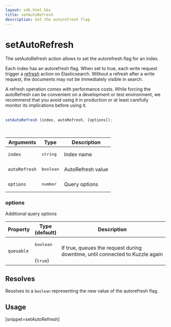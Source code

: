 ```yaml
---
layout: sdk.html.hbs
title: setAutoRefresh
description: Set the autorefresh flag
---
```


# setAutoRefresh

The setAutoRefresh action allows to set the autorefresh flag for an index.

Each index has an autorefresh flag.
When set to true, each write request trigger a [refresh](https://www.elastic.co/guide/en/elasticsearch/reference/current/docs-refresh.html) action on Elasticsearch.
Without a refresh after a write request, the documents may not be immediately visible in search.

<div class="alert alert-info">
A refresh operation comes with performance costs.
While forcing the autoRefresh can be convenient on a development or test environment,
we recommend that you avoid using it in production or at least carefully monitor its implications before using it.
</div>

<br/>

```javascript
setAutoRefresh (index, autoRefresh, [options]);
```

<br/>

| Arguments     | Type    | Description                        |
| ------------- | ------- | ---------------------------------- |
| `index`       | <pre>string</pre> | Index name                         |
| `autoRefresh` | <pre>boolean</pre> | AutoRefresh value                   |
| `options`     | <pre>number</pre> | Query options |

### options

Additional query options

| Property     | Type<br/>(default)    | Description   |
| -------------- | --------- | ------------- |
| `queuable` | <pre>boolean</pre><br/>(`true`) | If true, queues the request during downtime, until connected to Kuzzle again |

## Resolves

Resolves to a `boolean` representing the new value of the autorefresh flag.

## Usage

[snippet=setAutoRefresh]
